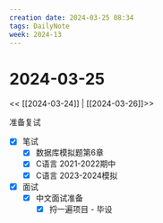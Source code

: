 ```yaml
---
creation date: 2024-03-25 08:34
tags: DailyNote
week: 2024-13
---
```


# 2024-03-25

<< [[2024-03-24]] | [[2024-03-26]]>>

准备复试
- [x] 笔试
	- [x] 数据库模拟题第6章
	- [x] C语言 2021-2022期中
	- [x] C语言 2023-2024模拟
- [x] 面试
	- [x] 中文面试准备
		- [x] 捋一遍项目 - 毕设